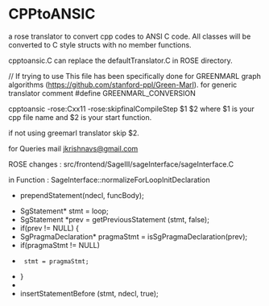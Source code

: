 # CPPtoANSIC
a rose translator to convert cpp codes to ANSI C code. All classes will be converted to C style structs with no member functions.

cpptoansic.C can replace the defaultTranslator.C in ROSE directory.

// If trying to use 
This file has been specifically done for GREENMARL graph algorithms (https://github.com/stanford-ppl/Green-Marl).
for generic translator comment #define GREENMARL_CONVERSION


cpptoansic -rose:Cxx11 -rose:skipfinalCompileStep  $1 $2
where $1 is your cpp file name and $2 is your start function. 

if not using greemarl translator skip $2.

for Queries mail jkrishnavs@gmail.com


ROSE changes :
src/frontend/SageIII/sageInterface/sageInterface.C

in Function : SageInterface::normalizeForLoopInitDeclaration

-   prependStatement(ndecl, funcBody);
+  SgStatement* stmt = loop;
+  SgStatement *prev = getPreviousStatement (stmt, false);
+  if(prev != NULL) {
+    SgPragmaDeclaration* pragmaStmt = isSgPragmaDeclaration(prev);
+    if(pragmaStmt != NULL) 
+      stmt = pragmaStmt;
+  }
+
+  insertStatementBefore (stmt, ndecl, true);